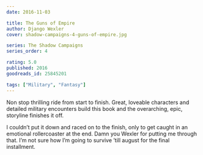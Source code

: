 ```yaml
---
date: 2016-11-03

title: The Guns of Empire
author: Django Wexler
cover: shadow-campaigns-4-guns-of-empire.jpg

series: The Shadow Campaigns
series_order: 4

rating: 5.0
published: 2016
goodreads_id: 25845201

tags: ["Military", "Fantasy"]
---
```


Non stop thrilling ride from start to finish. Great, loveable characters and detailed military encounters build this book and the overarching, epic, storyline finishes it off.

<!--more-->

I couldn’t put it down and raced on to the finish, only to get caught in an emotional rollercoaster at the end. Damn you Wexler for putting me through that. I’m not sure how I’m going to survive ’till august for the final installment.

